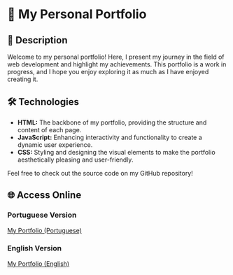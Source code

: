 # 🌟 My Personal Portfolio

## 🔖 Description

Welcome to my personal portfolio! Here, I present my journey in the field of web development and highlight my achievements. This portfolio is a work in progress, and I hope you enjoy exploring it as much as I have enjoyed creating it.

## 🛠️ Technologies

- **HTML:** The backbone of my portfolio, providing the structure and content of each page.
- **JavaScript:** Enhancing interactivity and functionality to create a dynamic user experience.
- **CSS:** Styling and designing the visual elements to make the portfolio aesthetically pleasing and user-friendly.

Feel free to check out the source code on my GitHub repository!

## 🌐 Access Online

### Portuguese Version
[My Portfolio (Portuguese)](https://portfolio-up-pt.netlify.app)

### English Version
[My Portfolio (English)](https://portfolio-up-en.netlify.app)